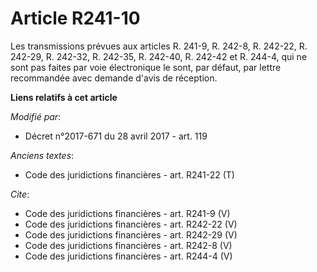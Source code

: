 # Article R241-10

Les transmissions prévues aux articles R. 241-9, R. 242-8, R. 242-22, R. 242-29, R. 242-32, R. 242-35, R. 242-40, R. 242-42
et R. 244-4, qui ne sont pas faites par voie électronique le sont, par défaut, par lettre recommandée avec demande d'avis de
réception.

**Liens relatifs à cet article**

_Modifié par_:

  - Décret n°2017-671 du 28 avril 2017 - art. 119

_Anciens textes_:

  - Code des juridictions financières - art. R241-22 (T)

_Cite_:

  - Code des juridictions financières - art. R241-9 (V)
  - Code des juridictions financières - art. R242-22 (V)
  - Code des juridictions financières - art. R242-29 (V)
  - Code des juridictions financières - art. R242-8 (V)
  - Code des juridictions financières - art. R244-4 (V)
